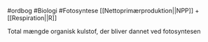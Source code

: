 #ordbog #Biologi #Fotosyntese
[[Nettoprimærproduktion||NPP]] + [[Respiration||R]]


Total mængde organisk kulstof, der bliver dannet ved fotosyntesen